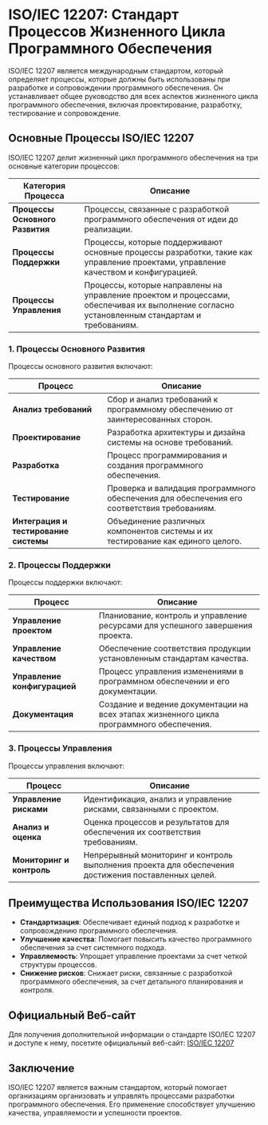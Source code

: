# ISO/IEC 12207: Стандарт Процессов Жизненного Цикла Программного Обеспечения

ISO/IEC 12207 является международным стандартом, который определяет процессы, которые должны быть использованы при разработке и сопровождении программного обеспечения. Он устанавливает общее руководство для всех аспектов жизненного цикла программного обеспечения, включая проектирование, разработку, тестирование и сопровождение.

## Основные Процессы ISO/IEC 12207

ISO/IEC 12207 делит жизненный цикл программного обеспечения на три основные категории процессов:

| Категория Процесса             | Описание                                                                          |
|--------------------------------|----------------------------------------------------------------------------------|
| **Процессы Основного Развития**| Процессы, связанные с разработкой программного обеспечения от идеи до реализации. |
| **Процессы Поддержки**         | Процессы, которые поддерживают основные процессы разработки, такие как управление проектами, управление качеством и конфигурацией. |
| **Процессы Управления**        | Процессы, которые направлены на управление проектом и процессами, обеспечивая их выполнение согласно установленным стандартам и требованиям. |

### 1. Процессы Основного Развития

Процессы основного развития включают:

| Процесс                        | Описание                                                                          |
|-------------------------------|----------------------------------------------------------------------------------|
| **Анализ требований**         | Сбор и анализ требований к программному обеспечению от заинтересованных сторон.  |
| **Проектирование**            | Разработка архитектуры и дизайна системы на основе требований.                   |
| **Разработка**                | Процесс программирования и создания программного обеспечения.                    |
| **Тестирование**              | Проверка и валидация программного обеспечения для обеспечения его соответствия требованиям. |
| **Интеграция и тестирование системы** | Объединение различных компонентов системы и их тестирование как единого целого. |

### 2. Процессы Поддержки

Процессы поддержки включают:

| Процесс                        | Описание                                                                          |
|-------------------------------|----------------------------------------------------------------------------------|
| **Управление проектом**       | Планиование, контроль и управление ресурсами для успешного завершения проекта.   |
| **Управление качеством**      | Обеспечение соответствия продукции установленным стандартам качества.           |
| **Управление конфигурацией**  | Процесс управления изменениями в программном обеспечении и его документации.    |
| **Документация**              | Создание и ведение документации на всех этапах жизненного цикла программного обеспечения. |

### 3. Процессы Управления

Процессы управления включают:

| Процесс                        | Описание                                                                          |
|-------------------------------|----------------------------------------------------------------------------------|
| **Управление рисками**        | Идентификация, анализ и управление рисками, связанными с проектом.              |
| **Анализ и оценка**          | Оценка процессов и результатов для обеспечения их соответствия требованиям.     |
| **Мониторинг и контроль**     | Непрерывный мониторинг и контроль выполнения проекта для обеспечения достижения поставленных целей. |

## Преимущества Использования ISO/IEC 12207

- **Стандартизация**: Обеспечивает единый подход к разработке и сопровождению программного обеспечения.
- **Улучшение качества**: Помогает повысить качество программного обеспечения за счет системного подхода.
- **Управляемость**: Упрощает управление проектами за счет четкой структуры процессов.
- **Снижение рисков**: Снижает риски, связанные с разработкой программного обеспечения, за счет детального планирования и контроля.

## Официальный Веб-сайт

Для получения дополнительной информации о стандарте ISO/IEC 12207 и доступе к нему, посетите официальный веб-сайт: [ISO/IEC 12207](https://www.iso.org/standard/50730.html)

## Заключение

ISO/IEC 12207 является важным стандартом, который помогает организациям организовать и управлять процессами разработки программного обеспечения. Его применение способствует улучшению качества, управляемости и успешности проектов.
